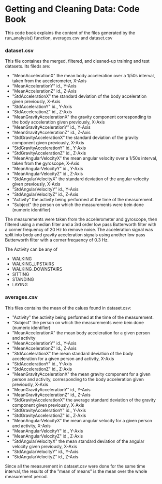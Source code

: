 # Getting and Cleaning Data: Code Book

This code book explains the content of the files generated by the run_analysis() function, averages.csv and dataset.csv

### dataset.csv
This file containes the merged, filtered, and cleaned-up training and test datasets. Its fileds are:
- "MeanAccelerationX" the mean body acceleration over a 1/50s interval, taken from the accelerometer, X-Axis
- "MeanAccelerationY" id., Y-Axis
- "MeanAccelerationZ" id., Z-Axis
- "StdAccelerationX" the standard deviation of the body acceleration given previously, X-Axis
- "StdAccelerationY" id., Y-Axis
- "StdAccelerationZ" id., Z-Axis
- "MeanGravityAccelerationX" the gravity component corresponding to the body acceleration given previously, X-Axis
- "MeanGravityAccelerationY" id., Y-Axis
- "MeanGravityAccelerationZ" id., Z-Axis
- "StdGravityAccelerationX" the standard deviation of the gravity component given previously, X-Axis
- "StdGravityAccelerationY" id., Y-Axis
- "StdGravityAccelerationZ" id., Z-Axis
- "MeanAngularVelocityX" the mean angular velocity over a 1/50s interval, taken from the gyroscope, X-Axis
- "MeanAngularVelocityY" id., Y-Axis
- "MeanAngularVelocityZ" id., Z-Axis
- "StdAngularVelocityX" the standard deviation of the angular velocity given previously, X-Axis
- "StdAngularVelocityY" id., Y-Axis
- "StdAngularVelocityZ" id., Z-Axis
- "Activity" the activity being performed at the time of the measurement. 
- "Subject" the person on which the measurements were bein done (numeric identifier)

The measurements were taken from the accelerometer and gyroscope, then filtered using a median filter and a 3rd order low pass Butterworth filter with a corner frequency of 20 Hz to remove noise. The acceleration signal was split into body and gravity acceleration signals using another low pass Butterworth filter with a corner frequency of 0.3 Hz. 

The Activity can be any of
- WALKING
- WALKING_UPSTAIRS
- WALKING_DOWNSTAIRS
- SITTING
- STANDING
- LAYING

### averages.csv
This files contains the mean of the calues found in dataset.csv:
- "Activity" the activity being performed at the time of the measurement. 
- "Subject" the person on which the measurements were bein done (numeric identifier)
- "MeanAccelerationX" the mean body acceleration for a given person and activity
- "MeanAccelerationY" id., Y-Axis
- "MeanAccelerationZ" id., Z-Axis
- "StdAccelerationX" the mean standard deviation of the body acceleration for a given person and activity, X-Axis
- "StdAccelerationY" id., Y-Axis
- "StdAccelerationZ" id., Z-Axis
- "MeanGravityAccelerationX" the mean gravity component for a given person and activity, corresponding to the body acceleration given previously, X-Axis
- "MeanGravityAccelerationY" id., Y-Axis
- "MeanGravityAccelerationZ" id., Z-Axis
- "StdGravityAccelerationX" the average standard deviation of the gravity component given previously, X-Axis
- "StdGravityAccelerationY" id., Y-Axis
- "StdGravityAccelerationZ" id., Z-Axis
- "MeanAngularVelocityX" the mean angular velocity for a given person and activity, X-Axis
- "MeanAngularVelocityY" id., Y-Axis
- "MeanAngularVelocityZ" id., Z-Axis
- "StdAngularVelocityX" the mean standard deviation of the angular velocity given previously, X-Axis
- "StdAngularVelocityY" id., Y-Axis
- "StdAngularVelocityZ" id., Z-Axis

Since all the measurement in dataset.csv were done for the same time interval, the results of the "mean of means" is the mean over the whole measurement period.
